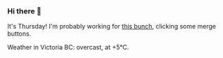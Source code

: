 ### Hi there :wave:

It's Thursday! I'm probably working for [this bunch](https://github.com/kohofinancial), clicking some merge buttons.

Weather in Victoria BC: overcast, at +5°C.
